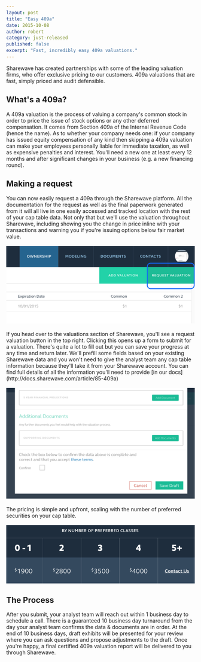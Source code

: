 ```yaml
---
layout: post
title: "Easy 409a"
date: 2015-10-08
author: robert
category: just-released
published: false
excerpt: "Fast, incredibly easy 409a valuations."
---
```


Sharewave has created partnerships with some of the leading valuation firms, who offer exclusive pricing to our customers. 409a valuations that are fast, simply priced and audit defensible.

<h2 style="text-align: left">What's a 409a?</h2>

A 409a valuation is the process of valuing a company's common stock in order to price the issue of stock options or any other deferred compensation. It comes from Section 409a of the Internal Revenue Code (hence the name). As to whether your company needs one: if your company has issued equity compensation of any kind then skipping a 409a valuation can make your employees personally liable for immediate taxation, as well as expensive penalties and interest. You'll need a new one at least every 12 months and after significant changes in your business (e.g. a new financing round).

<h2 style="text-align: left">Making a request</h2>
You can now easily request a 409a through the Sharewave platform. All the documentation for the request as well as the final paperwork generated from it will all live in one easily accessed and tracked location with the rest of your cap table data. Not only that but we'll use the valuation throughout Sharewave, including showing you the change in price inline with your transactions and warning you if you're issuing options below fair market value.
<br><br>
<img src="/images/requestvaluation.png">
<br><br>
If you head over to the valuations section of Sharewave, you'll see a request valuation button in the top right. Clicking this opens up a form to submit for a valuation. There's quite a lot to fill out but you can save your progress at any time and return later. We'll prefill some fields based on your existing Sharewave data and you won't need to give the analyst team any cap table information because they'll take it from your Sharewave account. You can find full details of all the information you'll need to provide [in our docs](http://docs.sharewave.com/article/85-409a)
<br><br>
<img src="/images/confirmvaluation.png">
<br><br>
The pricing is simple and upfront, scaling with the number of preferred securities on your cap table.
<br><br>
<img src="/images/409aPricing.png">
<br>

<h2 style="text-align: left">The Process</h2>
After you submit, your analyst team will reach out within 1 business day to schedule a call. There is a guaranteed 10 business day turnaround from the day your analyst team confirms the data & documents are in order. At the end of 10 business days, draft exhibits will be presented for your review where you can ask questions and propose adjustments to the draft. Once you're happy, a final certified 409a valuation report will be delivered to you through Sharewave.